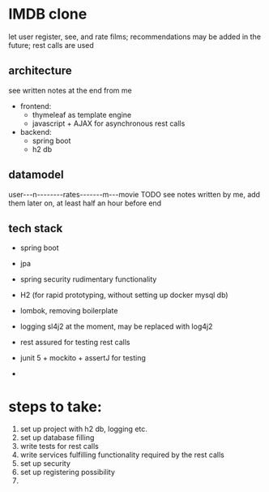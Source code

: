 # IMDB clone
let user register, see, and rate films;
recommendations may be added in the future;
rest calls are used

## architecture
see written notes at the end from me

- frontend:
  - thymeleaf as template engine
  - javascript + AJAX for asynchronous rest calls
- backend:
  - spring boot
  - h2 db

## datamodel
user---n--------rates-------m---movie
TODO see notes written by me, add them later on, at least half an hour before end

## tech stack
- spring boot
- jpa
- spring security rudimentary functionality
- H2 (for rapid prototyping, without setting up docker mysql db)
- lombok, removing boilerplate
- logging sl4j2 at the moment, may be replaced with
  log4j2

- rest assured for testing rest calls
- junit 5 + mockito + assertJ for testing
- 

# steps to take:
1. set up project with h2 db, logging etc.
2. set up database filling
3. write tests for rest calls
4. write services fulfilling functionality required by the rest calls
5. set up security
6. set up registering possibility
7. 